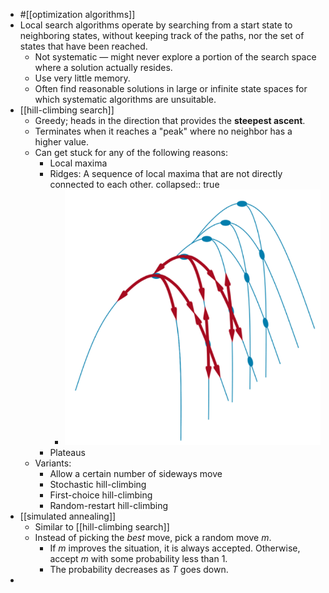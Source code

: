 - #[[optimization algorithms]]
- Local search algorithms operate by searching from a start state to neighboring states, without keeping track of the paths, nor the set of states that have been reached.
	- Not systematic — might never explore a portion of the search space where a solution actually resides.
	- Use very little memory.
	- Often find reasonable solutions in large or infinite state spaces for which systematic algorithms are unsuitable.
- [[hill-climbing search]]
	- Greedy; heads in the direction that provides the **steepest ascent**.
	- Terminates when it reaches a "peak" where no neighbor has a higher value.
	- Can get stuck for any of the following reasons:
		- Local maxima
		- Ridges: A sequence of local maxima that are not directly connected to each other.
		  collapsed:: true
			- ![image.png](../assets/image_1666665576616_0.png)
		- Plateaus
	- Variants:
		- Allow a certain number of sideways move
		- Stochastic hill-climbing
		- First-choice hill-climbing
		- Random-restart hill-climbing
- [[simulated annealing]]
	- Similar to [[hill-climbing search]]
	- Instead of picking the *best* move, pick a random move $m$.
		- If $m$ improves the situation, it is always accepted. Otherwise, accept $m$ with some probability less than 1.
		- The probability decreases as $T$ goes down.
-